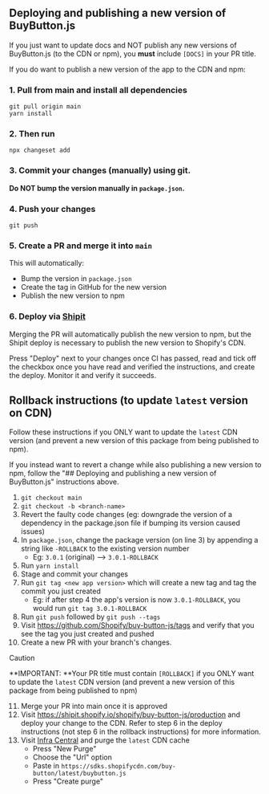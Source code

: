 ## Deploying and publishing a new version of BuyButton.js

If you just want to update docs and NOT publish any new versions of BuyButton.js (to the CDN or npm), you **must** include `[DOCS]` in your PR title.

If you do want to publish a new version of the app to the CDN and npm:

### 1. Pull from main and install all dependencies
```
git pull origin main
yarn install
```

### 2. Then run

```
npx changeset add
```

### 3. Commit your changes (manually) using git. 

**Do NOT bump the version manually in `package.json`.**

### 4. Push your changes
```
git push
```

### 5. Create a PR and merge it into `main`

This will automatically:
- Bump the version in `package.json`
- Create the tag in GitHub for the new version
- Publish the new version to npm

### 6. Deploy via [Shipit](https://shipit.shopify.io/shopify/buy-button-js/production)

Merging the PR will automatically publish the new version to npm, but the Shipit deploy is necessary to publish the new version to Shopify's CDN.

Press "Deploy" next to your changes once CI has passed, read and tick off the checkbox once you have read and verified the instructions, and create the deploy. Monitor it and verify it succeeds.

## Rollback instructions (to update `latest` version on CDN)
Follow these instructions if you ONLY want to update the `latest` CDN version (and prevent a new version of this package from being published to npm).

If you instead want to revert a change while also publishing a new version to npm, follow the "## Deploying and publishing a new version of BuyButton.js" instructions above.

1. `git checkout main`
2. `git checkout -b <branch-name>`
3. Revert the faulty code changes (eg: downgrade the version of a dependency in the package.json file if bumping its version caused issues)
4. In `package.json`, change the package version (on line 3) by appending a string like `-ROLLBACK` to the existing version number
    - Eg: `3.0.1` (original) --> `3.0.1-ROLLBACK`
5. Run `yarn install`
6. Stage and commit your changes
7. Run `git tag <new app version>` which will create a new tag and tag the commit you just created
    - Eg: if after step 4 the app's version is now `3.0.1-ROLLBACK`, you would run `git tag 3.0.1-ROLLBACK`
8. Run `git push` followed by `git push --tags`
9. Visit https://github.com/Shopify/buy-button-js/tags and verify that you see the tag you just created and pushed
10. Create a new PR with your branch's changes. 
> [!CAUTION]
> **IMPORTANT: **Your PR title must contain `[ROLLBACK]` if you ONLY want to update the `latest` CDN version (and prevent a new version of this package from being published to npm)
11. Merge your PR into main once it is approved
12. Visit https://shipit.shopify.io/shopify/buy-button-js/production and deploy your change to the CDN. Refer to step 6 in the deploy instructions (not step 6 in the rollback instructions) for more information.
13. Visit [Infra Central](https://infra-central.shopify.io/edge/purges) and purge the `latest` CDN cache
    - Press "New Purge"
    - Choose the "Url" option
    - Paste in `https://sdks.shopifycdn.com/buy-button/latest/buybutton.js`
    - Press "Create purge"